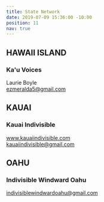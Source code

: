 ```yaml
---
title: State Network
date: 2019-07-09 15:36:00 -10:00
position: 11
nav: true
---
```


## **HAWAII ISLAND**

### **Ka'u Voices**

Laurie Boyle            
ezmeralda5@gmail.com

## **KAUAI**

### **Kauai Indivisible**

www.kauaiindivisible.com           
kauaiindivisible@gmail.com

## **OAHU**

### **Indivisible Windward Oahu**

indivisiblewindwardoahu@gmail.com